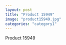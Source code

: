 ```yaml
---
layout: post
title: "Product 15949"
image: "product15949.jpg"
categories: "category1"
---
```

Product 15949
